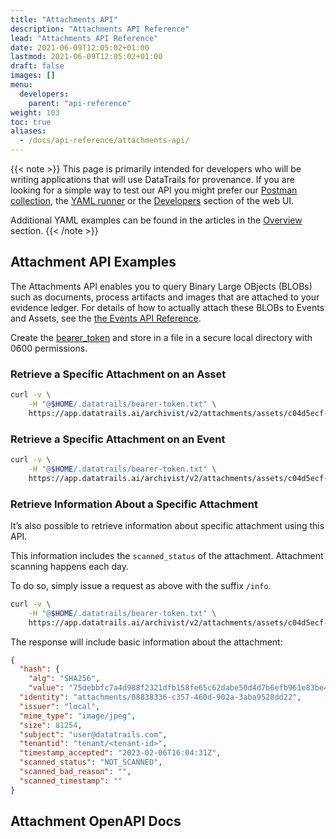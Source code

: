 ```yaml
---
title: "Attachments API"
description: "Attachments API Reference"
lead: "Attachments API Reference"
date: 2021-06-09T12:05:02+01:00
lastmod: 2021-06-09T12:05:02+01:00
draft: false
images: []
menu: 
  developers:
    parent: "api-reference"
weight: 103
toc: true
aliases: 
  - /docs/api-reference/attachments-api/
---
```

{{< note >}}
This page is primarily intended for developers who will be writing applications that will use DataTrails for provenance. 
If you are looking for a simple way to test our API you might prefer our [Postman collection](https://www.postman.com/datatrails-official/workspace/datatrails-public-official/overview), the [YAML runner](/developers/yaml-reference/story-runner-components/) or the [Developers](https://app.datatrails.io) section of the web UI. 

Additional YAML examples can be found in the articles in the [Overview](/platform/overview/introduction/) section.
{{< /note >}}
## Attachment API Examples

The Attachments API enables you to query Binary Large OBjects (BLOBs) such as documents, process artifacts and images that are attached to your evidence ledger. For details of how to actually attach these BLOBs to Events and Assets, see the [the Events API Reference](../events-api/#adding-attachments).

Create the [bearer_token](/developers/developer-patterns/getting-access-tokens-using-app-registrations) and store in a file in a secure local directory with 0600 permissions.

### Retrieve a Specific Attachment on an Asset

```bash
curl -v \
    -H "@$HOME/.datatrails/bearer-token.txt" \
    https://app.datatrails.ai/archivist/v2/attachments/assets/c04d5ecf-02e0-4be2-a014-ffbbf0e8ddeb/08838336-c357-460d-902a-3aba9528dd22
```

### Retrieve a Specific Attachment on an Event

```bash
curl -v \
    -H "@$HOME/.datatrails/bearer-token.txt" \
    https://app.datatrails.ai/archivist/v2/attachments/assets/c04d5ecf-02e0-4be2-a014-ffbbf0e8ddeb/events/de834094-f6c3-4e38-9b37-8c61dea312c9/08838336-c357-460d-902a-3aba9528dd22
```

### Retrieve Information About a Specific Attachment

It’s also possible to retrieve information about specific attachment using this API.

This information includes the `scanned_status` of the attachment. Attachment scanning happens each day.

To do so, simply issue a request as above with the suffix `/info`.

```bash
curl -v \
    -H "@$HOME/.datatrails/bearer-token.txt" \
    https://app.datatrails.ai/archivist/v2/attachments/assets/c04d5ecf-02e0-4be2-a014-ffbbf0e8ddeb/08838336-c357-460d-902a-3aba9528dd22/info
```

The response will include basic information about the attachment:

```json
{
  "hash": {
    "alg": "SHA256",
    "value": "75debbfc7a4d988f2321dfb158fe65c62dabe50d4d7b6efb961e83be43a8aa77"  },
  "identity": "attachments/08838336-c357-460d-902a-3aba9528dd22",
  "issuer": "local",
  "mime_type": "image/jpeg",
  "size": 81254,
  "subject": "user@datatrails.com",
  "tenantid": "tenant/<tenant-id>",
  "timestamp_accepted": "2023-02-06T16:04:31Z",
  "scanned_status": "NOT_SCANNED",
  "scanned_bad_reason": "",
  "scanned_timestamp": ""
}
```

## Attachment OpenAPI Docs
<!--
{{< openapi url="https://raw.githubusercontent.com/rkvst/archivist-docs/master/doc/openapi/attachmentsv2.swagger.json" >}}
